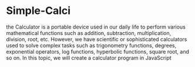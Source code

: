 # Simple-Calci


the Calculator is a portable device used in our daily life to perform various mathematical functions such as addition, subtraction, multiplication, division, root, etc. However, we have scientific or sophisticated calculators used to solve complex tasks such as trigonometry functions, degrees, exponential operators, log functions, hyperbolic functions, square root, and so on. In this topic, we will create a calculator program in JavaScript
